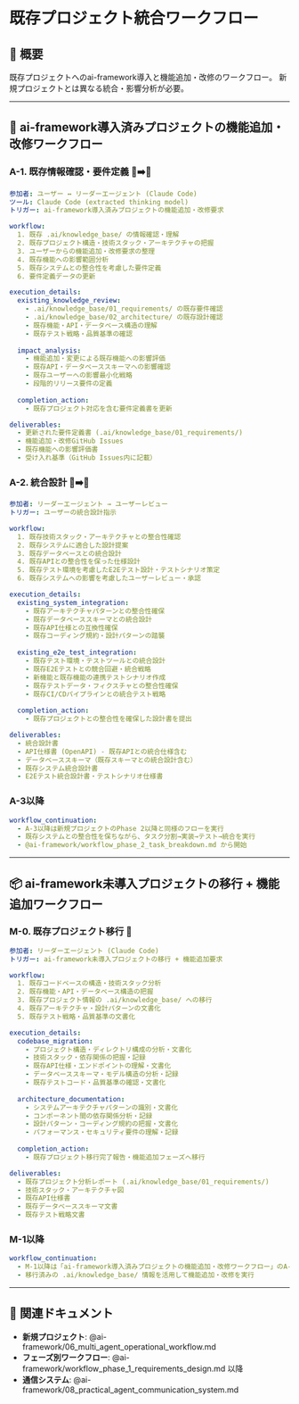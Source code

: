 # 既存プロジェクト統合ワークフロー

## 🎯 概要
既存プロジェクトへのai-framework導入と機能追加・改修のワークフロー。
新規プロジェクトとは異なる統合・影響分析が必要。

---

## 🔧 ai-framework導入済みプロジェクトの機能追加・改修ワークフロー

### **A-1. 既存情報確認・要件定義** 👤➡️🤖
```yaml
参加者: ユーザー ↔ リーダーエージェント (Claude Code)
ツール: Claude Code (extracted thinking model)
トリガー: ai-framework導入済みプロジェクトの機能追加・改修要求

workflow:
  1. 既存 .ai/knowledge_base/ の情報確認・理解
  2. 既存プロジェクト構造・技術スタック・アーキテクチャの把握
  3. ユーザーからの機能追加・改修要求の整理
  4. 既存機能への影響範囲分析
  5. 既存システムとの整合性を考慮した要件定義
  6. 要件定義データの更新

execution_details:
  existing_knowledge_review:
    - .ai/knowledge_base/01_requirements/ の既存要件確認
    - .ai/knowledge_base/02_architecture/ の既存設計確認
    - 既存機能・API・データベース構造の理解
    - 既存テスト戦略・品質基準の確認
  
  impact_analysis:
    - 機能追加・変更による既存機能への影響評価
    - 既存API・データベーススキーマへの影響確認
    - 既存ユーザーへの影響最小化戦略
    - 段階的リリース要件の定義
  
  completion_action:
    - 既存プロジェクト対応を含む要件定義書を更新

deliverables:
  - 更新された要件定義書 (.ai/knowledge_base/01_requirements/)
  - 機能追加・改修GitHub Issues
  - 既存機能への影響評価書
  - 受け入れ基準（GitHub Issues内に記載）
```

### **A-2. 統合設計** 🤖➡️👤
```yaml
参加者: リーダーエージェント → ユーザーレビュー
トリガー: ユーザーの統合設計指示

workflow:
  1. 既存技術スタック・アーキテクチャとの整合性確認
  2. 既存システムに適合した設計提案
  3. 既存データベースとの統合設計
  4. 既存APIとの整合性を保った仕様設計
  5. 既存テスト環境を考慮したE2Eテスト設計・テストシナリオ策定
  6. 既存システムへの影響を考慮したユーザーレビュー・承認

execution_details:
  existing_system_integration:
    - 既存アーキテクチャパターンとの整合性確保
    - 既存データベーススキーマとの統合設計
    - 既存API仕様との互換性確保
    - 既存コーディング規約・設計パターンの踏襲
  
  existing_e2e_test_integration:
    - 既存テスト環境・テストツールとの統合設計
    - 既存E2Eテストとの競合回避・統合戦略
    - 新機能と既存機能の連携テストシナリオ作成
    - 既存テストデータ・フィクスチャとの整合性確保
    - 既存CI/CDパイプラインとの統合テスト戦略
  
  completion_action:
    - 既存プロジェクトとの整合性を確保した設計書を提出

deliverables:
  - 統合設計書
  - API仕様書 (OpenAPI) - 既存APIとの統合仕様含む
  - データベーススキーマ（既存スキーマとの統合設計含む）
  - 既存システム統合設計書
  - E2Eテスト統合設計書・テストシナリオ仕様書
```

### **A-3以降**
```yaml
workflow_continuation:
  - A-3以降は新規プロジェクトのPhase 2以降と同様のフローを実行
  - 既存システムとの整合性を保ちながら、タスク分割→実装→テスト→統合を実行
  - @ai-framework/workflow_phase_2_task_breakdown.md から開始
```

---

## 📦 ai-framework未導入プロジェクトの移行 + 機能追加ワークフロー

### **M-0. 既存プロジェクト移行** 🤖
```yaml
参加者: リーダーエージェント (Claude Code)
トリガー: ai-framework未導入プロジェクトの移行 + 機能追加要求

workflow:
  1. 既存コードベースの構造・技術スタック分析
  2. 既存機能・API・データベース構造の把握
  3. 既存プロジェクト情報の .ai/knowledge_base/ への移行
  4. 既存アーキテクチャ・設計パターンの文書化
  5. 既存テスト戦略・品質基準の文書化

execution_details:
  codebase_migration:
    - プロジェクト構造・ディレクトリ構成の分析・文書化
    - 技術スタック・依存関係の把握・記録
    - 既存API仕様・エンドポイントの理解・文書化
    - データベーススキーマ・モデル構造の分析・記録
    - 既存テストコード・品質基準の確認・文書化
  
  architecture_documentation:
    - システムアーキテクチャパターンの識別・文書化
    - コンポーネント間の依存関係分析・記録
    - 設計パターン・コーディング規約の把握・文書化
    - パフォーマンス・セキュリティ要件の理解・記録
  
  completion_action:
    - 既存プロジェクト移行完了報告・機能追加フェーズへ移行

deliverables:
  - 既存プロジェクト分析レポート (.ai/knowledge_base/01_requirements/)
  - 技術スタック・アーキテクチャ図
  - 既存API仕様書
  - 既存データベーススキーマ文書
  - 既存テスト戦略文書
```

### **M-1以降**
```yaml
workflow_continuation:
  - M-1以降は「ai-framework導入済みプロジェクトの機能追加・改修ワークフロー」のA-1以降と同様
  - 移行済みの .ai/knowledge_base/ 情報を活用して機能追加・改修を実行
```

---

## 🔗 関連ドキュメント
- **新規プロジェクト**: @ai-framework/06_multi_agent_operational_workflow.md
- **フェーズ別ワークフロー**: @ai-framework/workflow_phase_1_requirements_design.md 以降
- **通信システム**: @ai-framework/08_practical_agent_communication_system.md 
